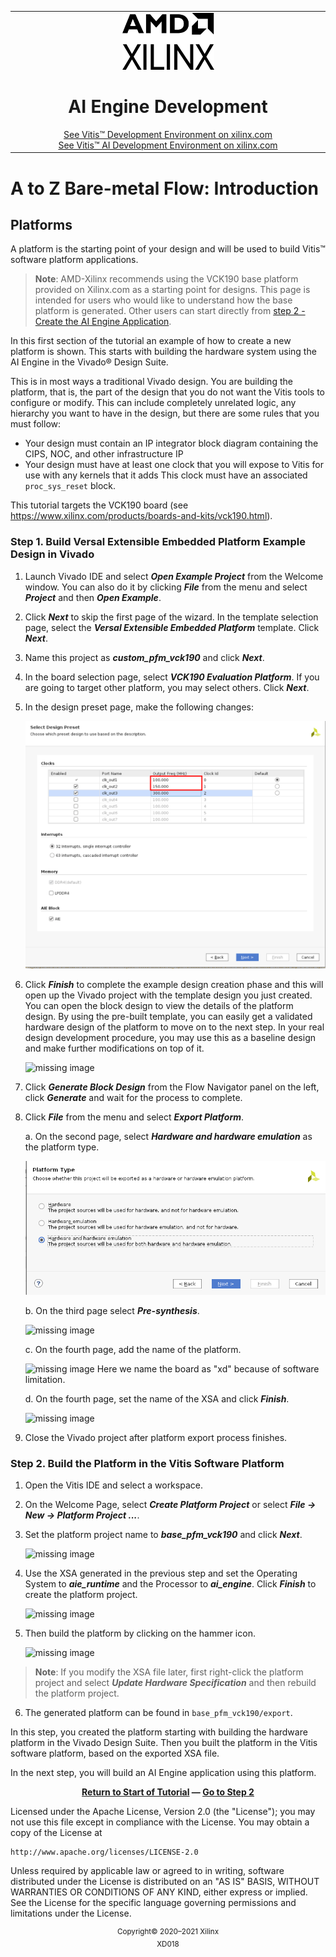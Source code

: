 <table class="sphinxhide" width="100%">
 <tr width="100%">
    <td align="center"><img src="https://raw.githubusercontent.com/Xilinx/Image-Collateral/main/xilinx-logo.png" width="30%"/><h1>AI Engine Development</h1>
    <a href="https://www.xilinx.com/products/design-tools/vitis.html">See Vitis™ Development Environment on xilinx.com</br></a>
    <a href="https://www.xilinx.com/products/design-tools/vitis/vitis-ai.html">See Vitis™ AI Development Environment on xilinx.com</a>
    </td>
 </tr>
</table>

# A to Z Bare-metal Flow: Introduction

## Platforms

A platform is the starting point of your design and will be used to build Vitis™ software platform applications.

>**Note**: AMD-Xilinx recommends using the VCK190 base platform provided on Xilinx.com as a starting point for designs. This page is intended for users who would like to understand how the base platform is generated. Other users can start directly from <a href="./02-aie_application_creation.md">step 2 - Create the AI Engine Application</a></b>.

In this first section of the tutorial an example of how to create a new platform is shown. This starts with building the hardware system using the AI Engine in the Vivado® Design Suite.

This is in most ways a traditional Vivado design. You are building the platform, that is, the part of the design that you do not want the Vitis tools to configure or modify. This can include completely unrelated logic, any hierarchy you want to have in the design, but there are some rules that you must follow:

- Your design must contain an IP integrator block diagram containing the CIPS, NOC, and other infrastructure IP
- Your design must have at least one clock that you will expose to Vitis for use with any kernels that it adds
This clock must have an associated `proc_sys_reset` block.

This tutorial targets the VCK190 board (see https://www.xilinx.com/products/boards-and-kits/vck190.html). 


### Step 1. Build Versal Extensible Embedded Platform Example Design in Vivado

1. Launch Vivado IDE and select ***Open Example Project*** from the Welcome window. You can also do it by clicking ***File*** from the menu and select ***Project*** and then ***Open Example***.

2. Click ***Next*** to skip the first page of the wizard. In the template selection page, select the ***Versal Extensible Embedded Platform*** template. Click ***Next***.

3. Name this project as ***custom_pfm_vck190*** and click ***Next***.

4. In the board selection page, select ***VCK190 Evaluation Platform***. If you are going to target other platform, you may select others. Click ***Next***.

5. In the design preset page, make the following changes:

      ![missing image](images/221_design_preset_config.png)

6. Click ***Finish*** to complete the example design creation phase and this will open up the Vivado project with the template design you just created.
You can open the block design to view the details of the platform design.
By using the pre-built template, you can easily get a validated hardware design of the platform to move on to the next step. In your real design development procedure, you may use this as a baseline design and make further modifications on top of it.

      ![missing image](images/211_block_design_complete.png)

7. Click ***Generate Block Design*** from the Flow Navigator panel on the left, click ***Generate*** and wait for the process to complete.

8. Click ***File*** from the menu and select ***Export Platform***.

   a. On the second page, select ***Hardware and hardware emulation*** as the platform type.

      ![missing image](images/221_export_xsa_pg1.png)

   b. On the third page select ***Pre-synthesis***.

      ![missing image](images/export_xsa_pg2.png)

   c. On the fourth page, add the name of the platform.

      ![missing image](images/export_xsa_updated.PNG)
      Here we name the board as "xd" because of software limitation.

   d. On the fourth page, set the name of the XSA and click ***Finish***.

      ![missing image](images/export_xsa_pg4.png)

9. Close the Vivado project after platform export process finishes.



### Step 2. Build the Platform in the Vitis Software Platform

1. Open the Vitis IDE and select a workspace.

2. On the Welcome Page, select ***Create Platform Project*** or select ***File → New →  Platform Project ...***.

3. Set the platform project name to ***base_pfm_vck190*** and click ***Next***.

      ![missing image](images/211_create_platform_pg1.png)

4. Use the XSA generated in the previous step and set the Operating System to  ***aie_runtime*** and the Processor to ***ai_engine***. Click ***Finish*** to create the platform project.

      ![missing image](images/create_platform_pg2.png)

5. Then build the platform by clicking on the hammer icon.

      ![missing image](images/build_platform.png)
>**Note**: If you modify the XSA file later, first right-click the platform project and select ***Update Hardware Specification*** and then rebuild the platform project.

6. The generated platform can be found in `base_pfm_vck190/export`.

In this step, you created the platform starting with building the hardware platform in the Vivado Design Suite. Then you built the platform in the Vitis software platform, based on the exported XSA file.

In the next step, you will build an AI Engine application using this platform.

<p align="center"><b><a href="./README.md">Return to Start of Tutorial</a> — <a href="./02-aie_application_creation.md">Go to Step 2</a></b></p>



Licensed under the Apache License, Version 2.0 (the "License");
you may not use this file except in compliance with the License.
You may obtain a copy of the License at

    http://www.apache.org/licenses/LICENSE-2.0

Unless required by applicable law or agreed to in writing, software
distributed under the License is distributed on an "AS IS" BASIS,
WITHOUT WARRANTIES OR CONDITIONS OF ANY KIND, either express or implied.
See the License for the specific language governing permissions and
limitations under the License.

<p class="sphinxhide" align="center"><sup>Copyright&copy; 2020–2021 Xilinx</sup><br><sup>XD018</sup></br></p>
